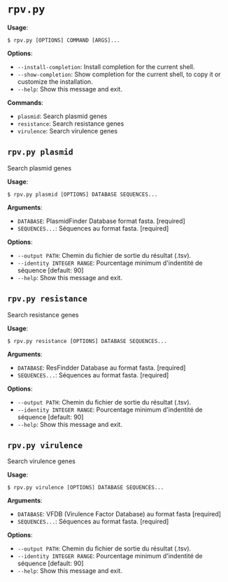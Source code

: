 # `rpv.py`

**Usage**:

```console
$ rpv.py [OPTIONS] COMMAND [ARGS]...
```

**Options**:

* `--install-completion`: Install completion for the current shell.
* `--show-completion`: Show completion for the current shell, to copy it or customize the installation.
* `--help`: Show this message and exit.

**Commands**:

* `plasmid`: Search plasmid genes
* `resistance`: Search resistance genes
* `virulence`: Search virulence genes

## `rpv.py plasmid`

Search plasmid genes

**Usage**:

```console
$ rpv.py plasmid [OPTIONS] DATABASE SEQUENCES...
```

**Arguments**:

* `DATABASE`: PlasmidFinder Database format fasta.  [required]
* `SEQUENCES...`: Séquences au format fasta.  [required]

**Options**:

* `--output PATH`: Chemin du fichier de sortie du résultat (.tsv).
* `--identity INTEGER RANGE`: Pourcentage minimum d'indentité de séquence  [default: 90]
* `--help`: Show this message and exit.

## `rpv.py resistance`

Search resistance genes

**Usage**:

```console
$ rpv.py resistance [OPTIONS] DATABASE SEQUENCES...
```

**Arguments**:

* `DATABASE`: ResFindder Database au format fasta.  [required]
* `SEQUENCES...`: Séquences au format fasta.  [required]

**Options**:

* `--output PATH`: Chemin du fichier de sortie du résultat (.tsv).
* `--identity INTEGER RANGE`: Pourcentage minimum d'indentité de séquence  [default: 90]
* `--help`: Show this message and exit.

## `rpv.py virulence`

Search virulence genes

**Usage**:

```console
$ rpv.py virulence [OPTIONS] DATABASE SEQUENCES...
```

**Arguments**:

* `DATABASE`: VFDB (Virulence Factor Database) au format fasta  [required]
* `SEQUENCES...`: Séquences au format fasta.  [required]

**Options**:

* `--output PATH`: Chemin du fichier de sortie du résultat (.tsv).
* `--identity INTEGER RANGE`: Pourcentage minimum d'indentité de séquence  [default: 90]
* `--help`: Show this message and exit.
